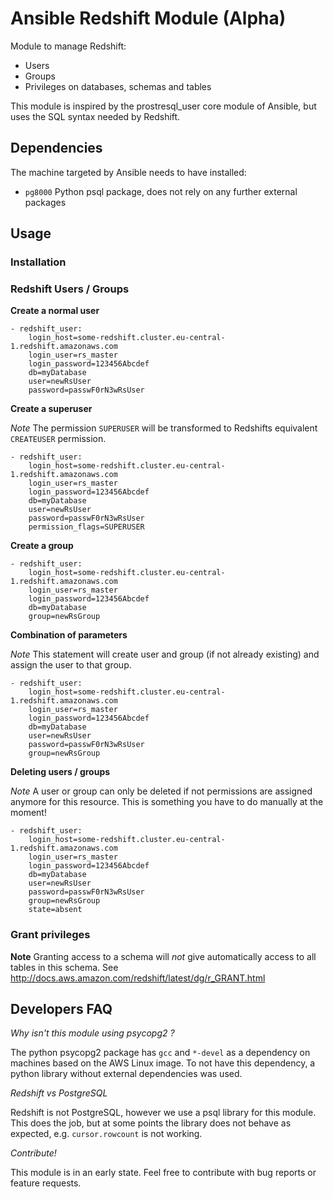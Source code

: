# Ansible Redshift Module (Alpha)

Module to manage Redshift:
 - Users
 - Groups
 - Privileges on databases, schemas and tables
 
This module is inspired by the prostresql_user core module of Ansible, but uses the SQL syntax needed by Redshift.

 
## Dependencies

The machine targeted by Ansible needs to have installed:

 - `pg8000` Python psql package, does not rely on any further external packages
 
## Usage

### Installation

### Redshift Users / Groups

**Create a normal user**
```
- redshift_user:
    login_host=some-redshift.cluster.eu-central-1.redshift.amazonaws.com 
    login_user=rs_master 
    login_password=123456Abcdef 
    db=myDatabase 
    user=newRsUser
    password=passwF0rN3wRsUser 
```

**Create a superuser**

*Note* The permission `SUPERUSER` will be transformed to Redshifts equivalent `CREATEUSER` permission.

```
- redshift_user:
    login_host=some-redshift.cluster.eu-central-1.redshift.amazonaws.com 
    login_user=rs_master 
    login_password=123456Abcdef 
    db=myDatabase 
    user=newRsUser
    password=passwF0rN3wRsUser 
    permission_flags=SUPERUSER
```

**Create a group**

```
- redshift_user:
    login_host=some-redshift.cluster.eu-central-1.redshift.amazonaws.com 
    login_user=rs_master 
    login_password=123456Abcdef 
    db=myDatabase 
    group=newRsGroup
```

**Combination of parameters**

*Note* This statement will create user and group (if not already existing) and assign the user to that group.

```
- redshift_user:
    login_host=some-redshift.cluster.eu-central-1.redshift.amazonaws.com 
    login_user=rs_master 
    login_password=123456Abcdef 
    db=myDatabase
    user=newRsUser
    password=passwF0rN3wRsUser
    group=newRsGroup
```

**Deleting users / groups**

*Note* A user or group can only be deleted if not permissions are assigned anymore for this resource.
This is something you have to do manually at the moment!

```
- redshift_user:
    login_host=some-redshift.cluster.eu-central-1.redshift.amazonaws.com 
    login_user=rs_master 
    login_password=123456Abcdef 
    db=myDatabase
    user=newRsUser
    password=passwF0rN3wRsUser
    group=newRsGroup
    state=absent
```


### Grant privileges

**Note** Granting access to a schema will *not* give automatically access to all tables in this schema.
See http://docs.aws.amazon.com/redshift/latest/dg/r_GRANT.html


 
## Developers FAQ

*Why isn't this module using psycopg2 ?*

The python psycopg2 package has `gcc` and `*-devel` as a dependency on machines based on the AWS Linux image. To
not have this dependency, a python library without external dependencies was used.

*Redshift vs PostgreSQL*

Redshift is not PostgreSQL, however we use a psql library for this module. This does the job, but at some points
the library does not behave as expected, e.g. `cursor.rowcount` is not working.

*Contribute!*

This module is in an early state. Feel free to contribute with bug reports or feature requests.